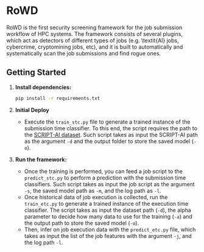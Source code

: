 # RoWD

RoWD is the first security screening framework for the job submission workflow of HPC systems. The framework consists of several plugins, which act as detectors of different types of jobs (e.g. \textit{AI} jobs, cybercrime, cryptomining jobs, etc), and it is built to automatically and systematically scan the job submissions and find rogue ones.

## Getting Started

1. **Install dependencies:**
    ```bash
    pip install -r requirements.txt
    ```

2. **Initial Deploy**
    - Execute the `train_stc.py` file to generate a trained instance of the submission time classifier. To this end, the script requires the path to the [SCRIPT-AI dataset](https://github.com/francescoantici/SCRIPT-AI). Such script takes as input the SCRIPT-AI path as the argument `-d` and the output folder to store the saved model (`-o`).

3. **Run the framework:**
    - Once the training is performed, you can feed a job script to the `predict_stc.py` to perform a prediction with the submission time classifiers. Such script takes as input the job script as the argument `-s`, the saved model path as `-m`, and the log path as `-l`.
    - Once historical data of job execution is collected, run the `train_etc.py` to generate a trained instance of the execution time classifier. The script takes as input the dataset path (`-d`), the alpha parameter to decide how many data to use for the training (`-a`) and the output path to store the saved model (`-o`).
    - Then, infer on job execution data with the `predict_etc.py` file, which takes as input the list of the job features with the argument `-j`, and the log path `-l`.



